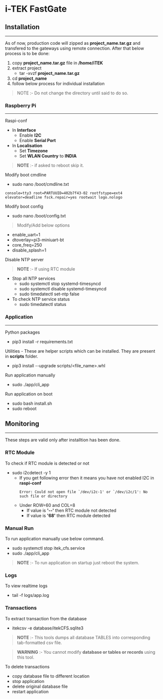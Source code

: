 # **i-TEK FastGate**
## **Installation**
----
As of now, production code will zipped as **project_name.tar.gz** and transfered to the gateways using remote connection.
After that below process is to be done:
1. copy **project_name.tar.gz** file in **/home/iTEK**
2. extract project
    - tar -xvzf **project_name.tar.gz**
3. cd **project_name**
5. follow below process for individual installation
> NOTE :- Do not change the directory until said to do so.

### **Raspberry Pi**
----

Raspi-conf
- In **Interface**
    - Enable **I2C**
    - Enable **Serial Port**
- In **Localisation**
    - Set **Timezone**
    - Set **WLAN Country** to **INDIA**
> **NOTE** :- if asked to reboot skip it.

Modify boot cmdline
- sudo nano /boot/cmdline.txt
```
console=tty3 root=PARTUUID=402b7f43-02 rootfstype=ext4 elevator=deadline fsck.repair=yes rootwait logo.nologo
```

Modify boot config
- sudo nano /boot/config.txt
> Modify/Add below options
- enable_uart=1
- dtoverlay=pi3-miniuart-bt
- core_freq=250
- disable_splash=1

Disable NTP server
> **NOTE** :- If using RTC module
- Stop all NTP services
    - sudo systemctl stop systemd-timesyncd
    - sudo systemctl disable systemd-timesyncd
    - sudo timedatectl set-ntp false
- To check NTP service status
    - sudo timedatectl status

### **Application**
---
Python packages
- pip3 install -r requirements.txt

Utilities - These are helper scripts which can be installed. They are present in **scripts** folder.
- pip3 install --upgrade scripts/<file_name>.whl

Run application manually
- sudo ./app/cli_app

Run application on boot
- sudo bash install.sh
- sudo reboot

## **Monitoring**
---
These steps are valid only after installtion has been done.

### **RTC Module**
To check if RTC module is detected or not
- sudo i2cdetect -y 1
    - If you get following error then it means you have not enabled I2C in **raspi-conf**
        ```
        Error: Could not open file `/dev/i2c-1' or `/dev/i2c/1': No such file or directory
        ```
    - Under ROW=60 and COL=8
        - If value is **'--'** then RTC module not detected
        - If value is **'68'** then RTC module detected

### **Manual Run**
To run application manually use below command.
- sudo systemctl stop itek_cfs.service
- sudo ./app/cli_app
> **NOTE** :- To run application on startup just reboot the system.

### **Logs**
To view realtime logs
- tail -f logs/app.log

### **Transactions**

To extract transaction from the database
- itekcsv -e database/itekCFS.sqlite3

> **NOTE** :- This tools dumps all database TABLES into corresponding tab-formatted csv file.

> **WARNING** :- You cannot modify **database or tables or records** using this tool.

To delete transactions
- copy database file to different location
- stop application
- delete original database file
- restart application
